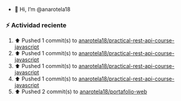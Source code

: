 - 👋 Hi, I’m @anarotela18

### :zap: Actividad reciente
<!--RECENT_ACTIVITY:start-->
1. ⬆️ Pushed 1 commit(s) to [anarotela18/practical-rest-api-course-javascript](https://github.com/anarotela18/practical-rest-api-course-javascript)<br>
2. ⬆️ Pushed 1 commit(s) to [anarotela18/practical-rest-api-course-javascript](https://github.com/anarotela18/practical-rest-api-course-javascript)<br>
3. ⬆️ Pushed 1 commit(s) to [anarotela18/practical-rest-api-course-javascript](https://github.com/anarotela18/practical-rest-api-course-javascript)<br>
4. ⬆️ Pushed 1 commit(s) to [anarotela18/practical-rest-api-course-javascript](https://github.com/anarotela18/practical-rest-api-course-javascript)<br>
5. ⬆️ Pushed 2 commit(s) to [anarotela18/portafolio-web](https://github.com/anarotela18/portafolio-web)<br>
<!--RECENT_ACTIVITY:end-->
